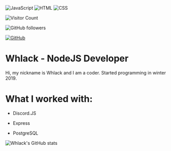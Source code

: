 ![JavaScript](https://img.shields.io/badge/-JavaScript-%23e9d54c?logo=javascript&logoColor=white&style=flat-square) ![HTML](https://img.shields.io/badge/-HTML-%23de4b25?logo=html5&logoColor=white&style=flat-square) ![CSS](https://img.shields.io/badge/-CSS-%230174b8?logo=css3&logoColor=white&style=flat-square)




![Visitor Count](https://komarev.com/ghpvc/?username=helldoodle-dev&color=brightgreen)

<img alt="GitHub followers" src="https://img.shields.io/github/followers/whlack?style=social">

<a href="https://github.com/helldoodle-dev"><img src="https://img.shields.io/github/followers/whlack.svg?label=GitHub&style=social" alt="GitHub"></a>



# Whlack - NodeJS Developer



Hi, my nickname is Whlack and I am a coder. Started programming in winter 2019.



# What I worked with:

- Discord.JS

- Express

- PostgreSQL



![Whlack's GitHub stats](https://github-readme-stats.vercel.app/api?username=whlack&show_icons=true&theme=radical)



